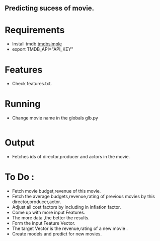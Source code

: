 ## Predicting sucess of movie.

# Requirements
 * Install tmdb [tmdbsimple]( https://pypi.python.org/pypi/tmdbsimple ) 
 * export TMDB_API="API_KEY"


# Features 
 * Check features.txt.

# Running 
 * Change movie name in the globals glb.py
    ``` python predictor/sample.py 
    ```

# Output
 * Fetches ids of director,producer and actors in the movie.

# To Do :
 * Fetch movie budget,revenue of this movie.
 * Fetch the average budgets,revenue,rating of previous movies by this director,producer,actor.
 * Adjust all cost factors by including in inflation factor.
 * Come up with more input Features.
 * The more data ,the better the results.
 * Form the input Feature Vector.
 * The target Vector is the revenue,rating of a new movie .
 *  Create models and predict for new movies.
